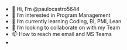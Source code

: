 - 👋 Hi, I’m @paulocastro5644
- 👀 I’m interested in Program Management
- 🌱 I’m currently learning Coding, BI, PMI, Lean
- 💞️ I’m looking to collaborate on with my Team
- 📫 How to reach me email and MS Teams
- 

<!---
paulocastro5644/paulocastro5644 is a ✨ special ✨ repository because its `README.md` (this file) appears on your GitHub profile.
You can click the Preview link to take a look at your changes.
--->
